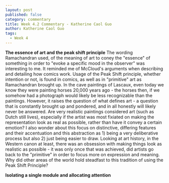 ```yaml
---
layout: post
published: false
category: commentary
title: Week 4.2 Commentary - Katherine Caol Guo
author: Katherine Caol Guo
tags:
  - Week 4
---
```

**The essence of art and the peak shift principle**
The wording Ramachandran used, of the meaning of art to coney the "essence" of something in order to "evoke a specific mood in the observer" was interesting to me. It reminded me of McCloud's arguments when describing and detailing how comics work. Usage of the Peak Shift principle, whether intention or not, is found in comics, as well as in "primitive" art as Ramachandran brought up. In the cave paintings of Lascaux, even today we know they were painting horses 20,000 years ago - the horses then, if we somehow had a photograph would likely be less recognizable than the paintings. However, it raises the question of what defines art - a question that is constantly brought up and pondered, and in all honestly will likely never be answered. Are very realistic paintings considered art (such as Dutch still lives), especially if the artist was most fixiated on making the representation look as real as possible, rather than have it convey a certain emotion? I also wonder about this focus on distinctive, differing features and their accentuation and this abstraction as 1) being a very deliberative process but also 2) just being easier to draw. Looking at art history, in the Western canon at least, there was an obsession with making things look as realistic as possible - it was only once that was achieved, did artists go back to the "primitive" in order to focus more on expression and meaning. Why did other areas of the world hold steadfast to this tradition of using the Peak Shift Principle?

**Isolating a single module and allocating attention**
